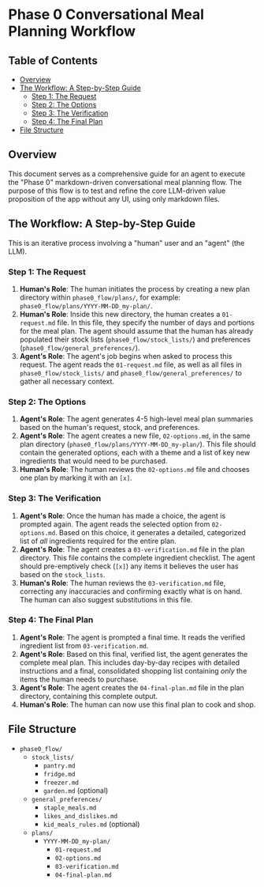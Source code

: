 # Phase 0 Conversational Meal Planning Workflow

## Table of Contents
- [Overview](#overview)
- [The Workflow: A Step-by-Step Guide](#the-workflow-a-step-by-step-guide)
  - [Step 1: The Request](#step-1-the-request)
  - [Step 2: The Options](#step-2-the-options)
  - [Step 3: The Verification](#step-3-the-verification)
  - [Step 4: The Final Plan](#step-4-the-final-plan)
- [File Structure](#file-structure)

## Overview
This document serves as a comprehensive guide for an agent to execute the "Phase 0" markdown-driven conversational meal planning flow. The purpose of this flow is to test and refine the core LLM-driven value proposition of the app without any UI, using only markdown files.

## The Workflow: A Step-by-Step Guide

This is an iterative process involving a "human" user and an "agent" (the LLM).

### Step 1: The Request
1.  **Human's Role**: The human initiates the process by creating a new plan directory within `phase0_flow/plans/`, for example: `phase0_flow/plans/YYYY-MM-DD_my-plan/`.
2.  **Human's Role**: Inside this new directory, the human creates a `01-request.md` file. In this file, they specify the number of days and portions for the meal plan. The agent should assume that the human has already populated their stock lists (`phase0_flow/stock_lists/`) and preferences (`phase0_flow/general_preferences/`).
3.  **Agent's Role**: The agent's job begins when asked to process this request. The agent reads the `01-request.md` file, as well as all files in `phase0_flow/stock_lists/` and `phase0_flow/general_preferences/` to gather all necessary context.

### Step 2: The Options
1.  **Agent's Role**: The agent generates 4-5 high-level meal plan summaries based on the human's request, stock, and preferences.
2.  **Agent's Role**: The agent creates a new file, `02-options.md`, in the same plan directory (`phase0_flow/plans/YYYY-MM-DD_my-plan/`). This file should contain the generated options, each with a theme and a list of key new ingredients that would need to be purchased.
3.  **Human's Role**: The human reviews the `02-options.md` file and chooses one plan by marking it with an `[x]`.

### Step 3: The Verification
1.  **Agent's Role**: Once the human has made a choice, the agent is prompted again. The agent reads the selected option from `02-options.md`. Based on this choice, it generates a detailed, categorized list of *all* ingredients required for the entire plan.
2.  **Agent's Role**: The agent creates a `03-verification.md` file in the plan directory. This file contains the complete ingredient checklist. The agent should pre-emptively check (`[x]`) any items it believes the user has based on the `stock_lists`.
3.  **Human's Role**: The human reviews the `03-verification.md` file, correcting any inaccuracies and confirming exactly what is on hand. The human can also suggest substitutions in this file.

### Step 4: The Final Plan
1.  **Agent's Role**: The agent is prompted a final time. It reads the verified ingredient list from `03-verification.md`.
2.  **Agent's Role**: Based on this final, verified list, the agent generates the complete meal plan. This includes day-by-day recipes with detailed instructions and a final, consolidated shopping list containing *only* the items the human needs to purchase.
3.  **Agent's Role**: The agent creates the `04-final-plan.md` file in the plan directory, containing this complete output.
4.  **Human's Role**: The human can now use this final plan to cook and shop.

## File Structure
- `phase0_flow/`
  - `stock_lists/`
    - `pantry.md`
    - `fridge.md`
    - `freezer.md`
    - `garden.md` (optional)
  - `general_preferences/`
    - `staple_meals.md`
    - `likes_and_dislikes.md`
    - `kid_meals_rules.md` (optional)
  - `plans/`
    - `YYYY-MM-DD_my-plan/`
      - `01-request.md`
      - `02-options.md`
      - `03-verification.md`
      - `04-final-plan.md`